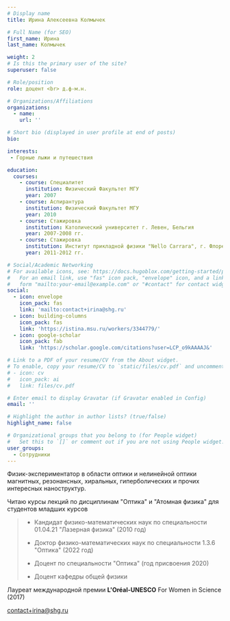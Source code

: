 ```yaml
---
# Display name
title: Ирина Алексеевна Колмычек

# Full Name (for SEO)
first_name: Ирина 
last_name: Колмычек

weight: 2
# Is this the primary user of the site?
superuser: false

# Role/position
role: доцент <br> д.ф-м.н.

# Organizations/Affiliations
organizations:
  - name: 
    url: ''

# Short bio (displayed in user profile at end of posts)
bio: 

interests:
 - Горные лыжи и путешествия

education:
  courses:
    - course: Cпециалитет
      institution: Физический Факультет МГУ
      year: 2007
    - course: Аспирантура
      institution: Физический Факультет МГУ
      year: 2010
    - course: Стажировка
      institution: Католический университет г. Левен, Бельгия 
      year: 2007-2008 гг.
    - course: Стажировка
      institution: Институт прикладной физики "Nello Carrara", г. Флоренция, Италия
      year: 2011-2012 гг.

# Social/Academic Networking
# For available icons, see: https://docs.hugoblox.com/getting-started/page-builder/#icons
#   For an email link, use "fas" icon pack, "envelope" icon, and a link in the
#   form "mailto:your-email@example.com" or "#contact" for contact widget.
social:
  - icon: envelope
    icon_pack: fas
    link: 'mailto:contact+irina@shg.ru'
  - icon: building-columns
    icon_pack: fas
    link: 'https://istina.msu.ru/workers/3344779/' 
  - icon: google-scholar
    icon_pack: fab
    link: 'https://scholar.google.com/citations?user=LCP_o9kAAAAJ&'  

# Link to a PDF of your resume/CV from the About widget.
# To enable, copy your resume/CV to `static/files/cv.pdf` and uncomment the lines below.
# - icon: cv
#   icon_pack: ai
#   link: files/cv.pdf

# Enter email to display Gravatar (if Gravatar enabled in Config)
email: ''

# Highlight the author in author lists? (true/false)
highlight_name: false

# Organizational groups that you belong to (for People widget)
#   Set this to `[]` or comment out if you are not using People widget.
user_groups:
  - Сотрудники
---
```

<div class='my-box'>

Физик-экспериментатор в области оптики и нелинейной оптики магнитных, резонансных, хиральных, гиперболических и прочих интересных наноструктур.

Читаю курсы лекций по дисциплинам "Оптика" и "Атомная физика" для студентов младших курсов

> - Кандидат физико-математических наук по специальности 01.04.21 "Лазерная физика" (2010 год)
>
> - Доктор физико-математических наук по специальности 1.3.6 "Оптика" (2022 год)
>
> - Доцент по специальности "Оптика" (год присвоения 2020)
>
> - Доцент кафедры общей физики

Лауреат международной премии **L'Oréal-UNESCO** For Women in Science (2017)

contact+irina@shg.ru
</div>
